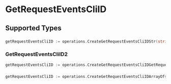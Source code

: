 # GetRequestEventsCliID


## Supported Types

### 

```go
getRequestEventsCliID := operations.CreateGetRequestEventsCliIDStr(string{/* values here */})
```

### GetRequestEventsCliID2

```go
getRequestEventsCliID := operations.CreateGetRequestEventsCliIDGetRequestEventsCliID2(operations.GetRequestEventsCliID2{/* values here */})
```

### 

```go
getRequestEventsCliID := operations.CreateGetRequestEventsCliIDArrayOfstr([]string{/* values here */})
```

